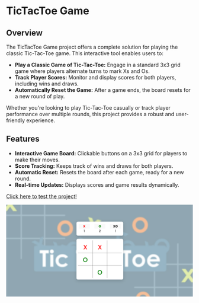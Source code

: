 # TicTacToe Game

## Overview
The TicTacToe Game project offers a complete solution for playing the classic Tic-Tac-Toe game. This interactive tool enables users to:

- **Play a Classic Game of Tic-Tac-Toe:** Engage in a standard 3x3 grid game where players alternate turns to mark Xs and Os.
- **Track Player Scores:** Monitor and display scores for both players, including wins and draws.
- **Automatically Reset the Game:** After a game ends, the board resets for a new round of play.

Whether you're looking to play Tic-Tac-Toe casually or track player performance over multiple rounds, this project provides a robust and user-friendly experience.

## Features
- **Interactive Game Board:** Clickable buttons on a 3x3 grid for players to make their moves.
- **Score Tracking:** Keeps track of wins and draws for both players.
- **Automatic Reset:** Resets the board after each game, ready for a new round.
- **Real-time Updates:** Displays scores and game results dynamically.

<a href="https://vinicius-rodriguess.github.io/TicTacToe-Game" target="_blank">Click here to test the project!</a>
<p></p>
<img src="./src/imgs/tictactoe.png"/>